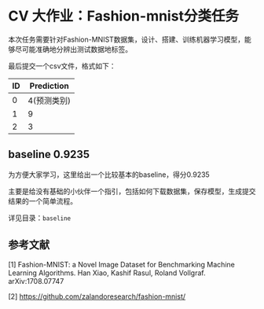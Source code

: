 # CV 大作业：Fashion-mnist分类任务

本次任务需要针对Fashion-MNIST数据集，设计、搭建、训练机器学习模型，能够尽可能准确地分辨出测试数据地标签。

最后提交一个csv文件，格式如下：

|  ID   | Prediction  |
|  ----  | ----  |
| 0  | 4(预测类别) |
| 1  | 9 |
| 2  | 3 |

## baseline 0.9235

为方便大家学习，这里给出一个比较基本的baseline，得分0.9235

主要是给没有基础的小伙伴一个指引，包括如何下载数据集，保存模型，生成提交结果的一个简单流程。

详见目录：`baseline`


## 参考文献

[1] Fashion-MNIST: a Novel Image Dataset for Benchmarking Machine Learning Algorithms. Han Xiao, Kashif Rasul, Roland Vollgraf. arXiv:1708.07747

[2] https://github.com/zalandoresearch/fashion-mnist/
